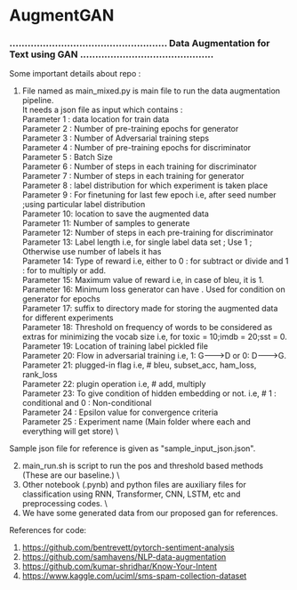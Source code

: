 # AugmentGAN

### .................................................... Data Augmentation for Text using GAN ............................................

Some important details about repo : 
1. File named as main_mixed.py is main file to run the data augmentation pipeline. \
It needs a json file as input which contains :  \
    Parameter 1 : data location for train data  \
    Parameter 2 : Number of pre-training epochs for generator \
    Parameter 3 : Number of Adversarial training steps \
    Parameter 4 : Number of pre-training epochs for discriminator \
    Parameter 5 : Batch Size \
    Parameter 6 : Number of steps in each training for discriminator \
    Parameter 7 : Number of steps in each training for generator \
    Parameter 8 : label distribution for which experiment is taken place \
    Parameter 9 : For finetuning for last few epoch i.e, after seed number ;using particular label distribution \
    Parameter 10: location to save the augmented data \
    Parameter 11: Number of samples to generate \
    Parameter 12: Number of steps in each pre-training for discriminator \
    Parameter 13: Label length i.e, for single label data set ; Use 1 ; Otherwise use number of labels it has \
    Parameter 14: Type of reward i.e, either to 0 : for subtract or divide and 1 : for  to multiply or add. \
    Parameter 15: Maximum value of reward i.e, in case of bleu, it is 1. \
    Parameter 16: Minimum loss generator can have . Used for condition on generator for epochs \
    Parameter 17: suffix to directory made for storing the augmented data for different experiments \
    Parameter 18: Threshold on frequency of words to be considered as extras for minimizing the vocab size i.e, for toxic  = 10;imdb = 20;sst = 0. \
    Parameter 19: Location of training label pickled file \
    Parameter 20: Flow in adversarial training i.e, 1: G--->D or 0:  D--->G.  \
    Parameter 21: plugged-in flag i.e, # bleu, subset_acc, ham_loss, rank_loss \
    Parameter 22: plugin operation i.e,  # add, multiply \
    Parameter 23: To give condition of hidden embedding or not. i.e, # 1 : conditional and 0 : Non-conditional \
    Parameter 24 : Epsilon value for convergence criteria \
    Parameter 25 : Experiment name (Main folder where each and everything will get store)    \

Sample json file for reference is given as "sample_input_json.json".

2. main_run.sh is script to run the pos and threshold based methods (These are our baseline.) \
3. Other notebook (.pynb) and python files are auxiliary files for classification using RNN, Transformer, CNN, LSTM, etc and preprocessing codes. \
4. We have some generated data from our proposed gan for references.

References for code:
1. https://github.com/bentrevett/pytorch-sentiment-analysis
2. https://github.com/samhavens/NLP-data-augmentation
3. https://github.com/kumar-shridhar/Know-Your-Intent
4. https://www.kaggle.com/uciml/sms-spam-collection-dataset

	

